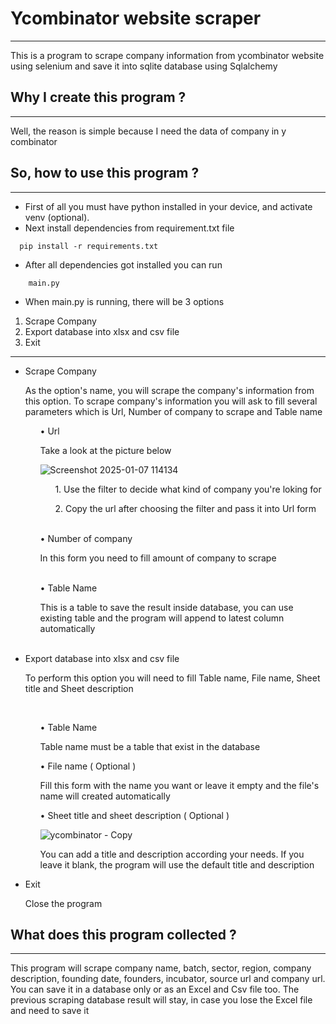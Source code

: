 # Ycombinator website scraper

---

This is a program to scrape company information from ycombinator website using selenium and save it into sqlite database using Sqlalchemy
<br>

## Why I create this program ?

---

Well, the reason is simple because I need the data of company in y combinator 

## So, how to use this program ?
---
- First of all you must have python installed in your device, and activate venv (optional). 
- Next install dependencies from requirement.txt file

```
  pip install -r requirements.txt
```

- After all dependencies got installed you can run

```
    main.py
```

- When main.py is running, there will be 3 options

1. Scrape Company
2. Export database into xlsx and csv file
3. Exit 

---
<ul>
<li> Scrape Company </li>
<p>As the option's name, you will scrape the company's information from this option. To scrape company's information 
you will ask to fill several parameters which is Url, Number of company to scrape and Table name</p>

<ol>
• Url 
<p> Take a look at the picture below </p>

![Screenshot 2025-01-07 114134](https://github.com/user-attachments/assets/a0ccc873-5c9c-4d1e-987d-daf7af1682b4)
<ol>
<p> 1. Use the filter to decide what kind of company you're loking for </p>
<p> 2. Copy the url after choosing the filter and pass it into Url form</p>
</ol>

<br>
• Number of company
<p> In this form you need to fill amount of company to scrape </p>

<br>
• Table Name
<p> This is a table to save the result inside database, you can use existing table and the program will append to latest 
column automatically </p>
<br>

</ol>
<li>
Export database into xlsx and csv file 
<p> To perform this option you will need to fill Table name, File name, Sheet title and Sheet description</p>
<ol>
<br>

• Table Name
<p> Table name must be a table that exist in the database</p>

• File name ( Optional )
<p> Fill this form with the name you want or leave it empty and the file's name will created automatically</p>

• Sheet title and sheet description ( Optional ) 

![ycombinator - Copy](https://github.com/user-attachments/assets/9bf180c6-ecb0-4f3b-9b14-8af6cf9ca0f8)

<p> You can add a title and description according your needs. If you leave it blank, the program will use the default title 
and description</p>

</ol>
</li>
<li>
Exit
<p> Close the program </p>
</li>
</ul>

## What does this program collected ?

---
This program will scrape company name, batch, sector, region, company description, founding date, founders, incubator, 
source url and company url. You can save it in a database only or as an Excel and Csv file too. The previous scraping 
database result will stay, in case you lose the Excel file and need to save it 
